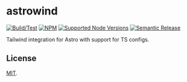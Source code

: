# astrowind

[![Build/Test](https://img.shields.io/github/actions/workflow/status/norskeld/astrowind/test.yml?style=flat-square&colorA=22272d&colorB=22272d)](https://github.com/norskeld/astrowind/actions 'Build and test workflows')
[![NPM](https://img.shields.io/npm/v/@nrsk/astrowind?style=flat-square&colorA=22272d&colorB=22272d)](https://npm.im/@nrsk/astrowind 'This package on NPM')
[![Supported Node Versions](https://img.shields.io/static/v1?label=node&message=14+|+16+|+18&style=flat-square&colorA=22272d&colorB=22272d)](https://github.com/norskeld/astrowind/blob/master/package.json#L35 'Supported Node versions')
[![Semantic Release](https://img.shields.io/static/v1?label=semantic+release&message=✔&style=flat-square&colorA=22272d&colorB=22272d)](https://github.com/semantic-release/semantic-release 'This package uses semantic release to handle releasing, versioning, changelog generation and tagging')

Tailwind integration for Astro with support for TS configs.

## License

[MIT](LICENSE).
